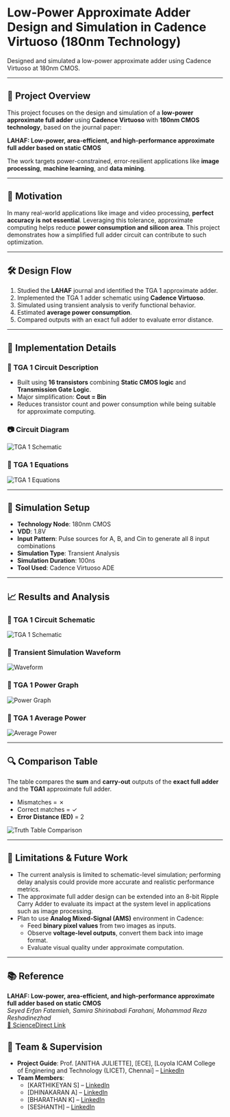 # Low-Power Approximate Adder Design and Simulation in Cadence Virtuoso (180nm Technology)

Designed and simulated a low-power approximate adder using Cadence Virtuoso at 180nm CMOS.

---

## 📌 Project Overview

This project focuses on the design and simulation of a **low-power approximate full adder** using **Cadence Virtuoso** with **180nm CMOS technology**, based on the journal paper:

**LAHAF: Low-power, area-efficient, and high-performance approximate full adder based on static CMOS**

The work targets power-constrained, error-resilient applications like **image processing**, **machine learning**, and **data mining**.

---

## 🎯 Motivation

In many real-world applications like image and video processing, **perfect accuracy is not essential**. Leveraging this tolerance, approximate computing helps reduce **power consumption and silicon area**. This project demonstrates how a simplified full adder circuit can contribute to such optimization.

---

## 🛠️ Design Flow

1. Studied the **LAHAF** journal and identified the TGA 1 approximate adder.
2. Implemented the TGA 1 adder schematic using **Cadence Virtuoso**.
3. Simulated using transient analysis to verify functional behavior.
4. Estimated **average power consumption**.
5. Compared outputs with an exact full adder to evaluate error distance.

---

## 🔧 Implementation Details

### 🧩 TGA 1 Circuit Description

- Built using **16 transistors** combining **Static CMOS logic** and **Transmission Gate Logic**.
- Major simplification: **Cout = Bin**
- Reduces transistor count and power consumption while being suitable for approximate computing.

### 📷 Circuit Diagram

![TGA 1 Schematic](screenshots/TGA1_Circuit.png)

### 🧮 TGA 1 Equations

![TGA 1 Equations](screenshots/TGA1_Eq.png)

---

## 🧪 Simulation Setup

- **Technology Node**: 180nm CMOS  
- **VDD**: 1.8V  
- **Input Pattern**: Pulse sources for A, B, and Cin to generate all 8 input combinations  
- **Simulation Type**: Transient Analysis  
- **Simulation Duration**: 100ns  
- **Tool Used**: Cadence Virtuoso ADE  

---

## 📈 Results and Analysis

### 🔸 TGA 1 Circuit Schematic  
![TGA 1 Schematic](screenshots/TGA1_Schematic.png)

### 🔸 Transient Simulation Waveform  
![Waveform](screenshots/TGA1_Simulation_Results.png)

### 🔸 TGA 1 Power Graph  
![Power Graph](screenshots/TGA1_Power_Graph.png)

### 🔸 TGA 1 Average Power  
![Average Power](screenshots/TGA1_AveragePOWER.png)

---

## 🔍 Comparison Table

The table compares the **sum** and **carry-out** outputs of the **exact full adder** and the **TGA1** approximate full adder.  
- Mismatches = ✗  
- Correct matches = ✓  
- **Error Distance (ED)** = 2

![Truth Table Comparison](screenshots/truth_table.png)

---

## 🔭 Limitations & Future Work

- The current analysis is limited to schematic-level simulation; performing delay analysis could provide more accurate and realistic performance metrics.
- The approximate full adder design can be extended into an 8-bit Ripple Carry Adder to evaluate its impact at the system level in applications such as image processing. 
- Plan to use **Analog Mixed-Signal (AMS)** environment in Cadence:
  - Feed **binary pixel values** from two images as inputs.
  - Observe **voltage-level outputs**, convert them back into image format.
  - Evaluate visual quality under approximate computation.

---

## 📚 Reference

**LAHAF: Low-power, area-efficient, and high-performance approximate full adder based on static CMOS**  
*Seyed Erfan Fatemieh, Samira Shirinabadi Farahani, Mohammad Reza Reshadinezhad*  
[📎 ScienceDirect Link](https://www.sciencedirect.com/science/article/pii/S2210537921000226)
## 👥 Team & Supervision

- **Project Guide**: Prof. [ANITHA JULIETTE], [ECE], [Loyola ICAM College of Enginering and Technology (LICET), Chennai] – [LinkedIn](https://www.linkedin.com/in/anitha-juliette-3a466163)
- **Team Members**:
  - [KARTHIKEYAN S] – [LinkedIn](https://www.linkedin.com/in/karthikeyan-s-ece)
  - [DHINAKARAN A] – [LinkedIn](https://www.linkedin.com/in/dhinakaran-a-206944256)
  - [BHARATHAN K] – [LinkedIn](https://www.linkedin.com/in/bharathan-k-5abb3b26a)
  - [SESHANTH] – [LinkedIn](https://www.linkedin.com/in/teammate3)
